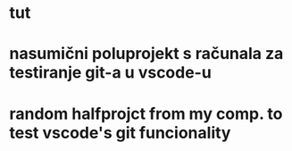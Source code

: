 # tut
# nasumični poluprojekt s računala za testiranje git-a u vscode-u
# random halfprojct from my comp. to test vscode's git funcionality
